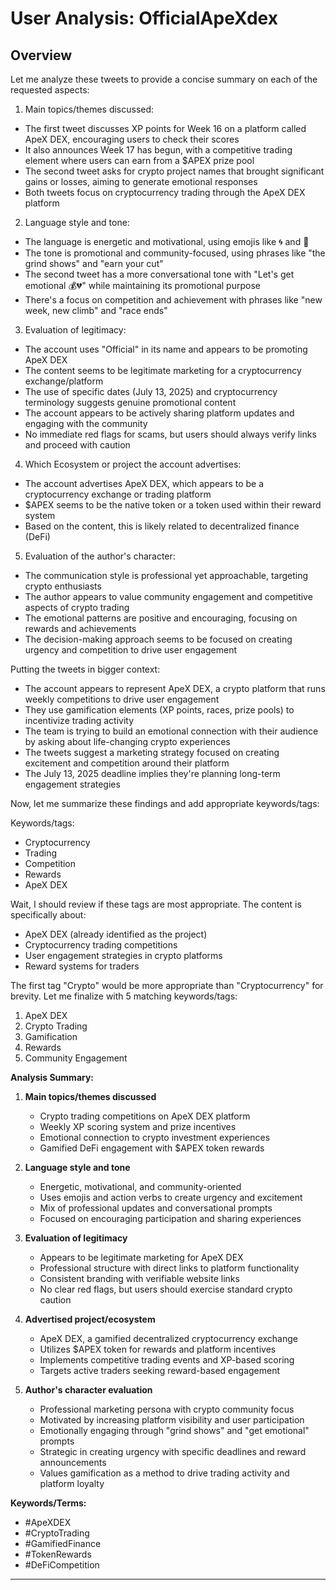 # User Analysis: OfficialApeXdex

## Overview

<think>
Let me analyze these tweets to provide a concise summary on each of the requested aspects:

1. Main topics/themes discussed:
- The first tweet discusses XP points for Week 16 on a platform called ApeX DEX, encouraging users to check their scores
- It also announces Week 17 has begun, with a competitive trading element where users can earn from a $APEX prize pool
- The second tweet asks for crypto project names that brought significant gains or losses, aiming to generate emotional responses
- Both tweets focus on cryptocurrency trading through the ApeX DEX platform

2. Language style and tone:
- The language is energetic and motivational, using emojis like 🌀 and 💎
- The tone is promotional and community-focused, using phrases like "the grind shows" and "earn your cut"
- The second tweet has a more conversational tone with "Let's get emotional 💰💔" while maintaining its promotional purpose
- There's a focus on competition and achievement with phrases like "new week, new climb" and "race ends"

3. Evaluation of legitimacy:
- The account uses "Official" in its name and appears to be promoting ApeX DEX
- The content seems to be legitimate marketing for a cryptocurrency exchange/platform
- The use of specific dates (July 13, 2025) and cryptocurrency terminology suggests genuine promotional content
- The account appears to be actively sharing platform updates and engaging with the community
- No immediate red flags for scams, but users should always verify links and proceed with caution

4. Which Ecosystem or project the account advertises:
- The account advertises ApeX DEX, which appears to be a cryptocurrency exchange or trading platform
- $APEX seems to be the native token or a token used within their reward system
- Based on the content, this is likely related to decentralized finance (DeFi)

5. Evaluation of the author's character:
- The communication style is professional yet approachable, targeting crypto enthusiasts
- The author appears to value community engagement and competitive aspects of crypto trading
- The emotional patterns are positive and encouraging, focusing on rewards and achievements
- The decision-making approach seems to be focused on creating urgency and competition to drive user engagement

Putting the tweets in bigger context:
- The account appears to represent ApeX DEX, a crypto platform that runs weekly competitions to drive user engagement
- They use gamification elements (XP points, races, prize pools) to incentivize trading activity
- The team is trying to build an emotional connection with their audience by asking about life-changing crypto experiences
- The tweets suggest a marketing strategy focused on creating excitement and competition around their platform
- The July 13, 2025 deadline implies they're planning long-term engagement strategies

Now, let me summarize these findings and add appropriate keywords/tags:

Keywords/tags:
- Cryptocurrency
- Trading
- Competition
- Rewards
- ApeX DEX

Wait, I should review if these tags are most appropriate. The content is specifically about:
- ApeX DEX (already identified as the project)
- Cryptocurrency trading competitions
- User engagement strategies in crypto platforms
- Reward systems for traders

The first tag "Crypto" would be more appropriate than "Cryptocurrency" for brevity.
Let me finalize with 5 matching keywords/tags:

1. ApeX DEX
2. Crypto Trading
3. Gamification
4. Rewards
5. Community Engagement
</think>

**Analysis Summary:**

1. **Main topics/themes discussed**
   - Crypto trading competitions on ApeX DEX platform
   - Weekly XP scoring system and prize incentives
   - Emotional connection to crypto investment experiences
   - Gamified DeFi engagement with $APEX token rewards

2. **Language style and tone**
   - Energetic, motivational, and community-oriented
   - Uses emojis and action verbs to create urgency and excitement
   - Mix of professional updates and conversational prompts
   - Focused on encouraging participation and sharing experiences

3. **Evaluation of legitimacy**
   - Appears to be legitimate marketing for ApeX DEX
   - Professional structure with direct links to platform functionality
   - Consistent branding with verifiable website links
   - No clear red flags, but users should exercise standard crypto caution

4. **Advertised project/ecosystem**
   - ApeX DEX, a gamified decentralized cryptocurrency exchange
   - Utilizes $APEX token for rewards and platform incentives
   - Implements competitive trading events and XP-based scoring
   - Targets active traders seeking reward-based engagement

5. **Author's character evaluation**
   - Professional marketing persona with crypto community focus
   - Motivated by increasing platform visibility and user participation
   - Emotionally engaging through "grind shows" and "get emotional" prompts
   - Strategic in creating urgency with specific deadlines and reward announcements
   - Values gamification as a method to drive trading activity and platform loyalty

**Keywords/Terms:**
- #ApeXDEX
- #CryptoTrading
- #GamifiedFinance
- #TokenRewards
- #DeFiCompetition
---
